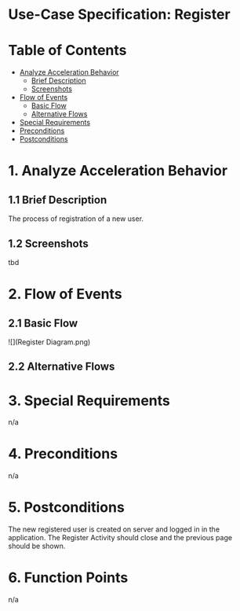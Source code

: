 # Use-Case Specification: Register

# Table of Contents
- [Analyze Acceleration Behavior](#1-analyze-acceleration-behavior)
    - [Brief Description](#11-brief-description)
    - [Screenshots](#12-screenshots)
- [Flow of Events](#2-flow-of-events)
    - [Basic Flow](#21-basic-flow)
    - [Alternative Flows](#22-alternative-flows)
- [Special Requirements](#3-special-requirements)
- [Preconditions](#4-preconditions)
- [Postconditions](#5-postconditions)

# 1. Analyze Acceleration Behavior
## 1.1 Brief Description

The process of registration of a new user.

## 1.2 Screenshots

tbd


# 2. Flow of Events
## 2.1 Basic Flow

![](Register Diagram.png)


## 2.2 Alternative Flows
# 3. Special Requirements

n/a

# 4. Preconditions

n/a

# 5. Postconditions

The new registered user is created on server and logged in in the application.
The Register Activity should close and the previous page should be shown.

# 6. Function Points

n/a